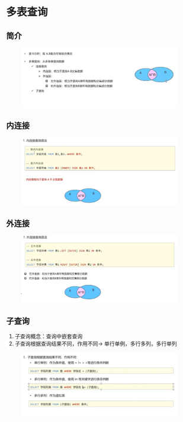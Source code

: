 # 多表查询

## 简介

<figure><img src="../.gitbook/assets/image (10) (1).png" alt=""><figcaption></figcaption></figure>

## 内连接

<figure><img src="../.gitbook/assets/image (1) (2).png" alt=""><figcaption></figcaption></figure>

## 外连接

<figure><img src="../.gitbook/assets/image (14) (1).png" alt=""><figcaption></figcaption></figure>

## 子查询

1. 子查询概念：查询中嵌套查询
2. 子查询根据查询结果不同，作用不同-> 单行单例，多行多列，多行单列

<figure><img src="../.gitbook/assets/image (2) (2) (1).png" alt=""><figcaption></figcaption></figure>

